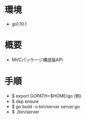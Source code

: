# 環境
- go1.10.1

# 概要
- MVCパッケージ構成版API

# 手順
- $ export GOPATH=$HOME/go (例)
- $ dep ensure
- $ go build -o bin/server server.go
- $ ./bin/server